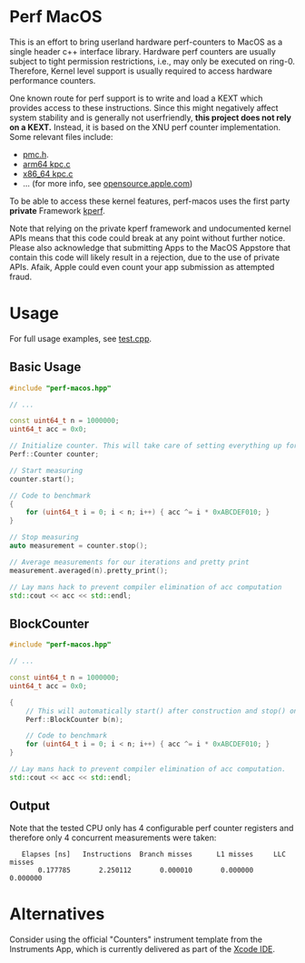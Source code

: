 # Perf MacOS

This is an effort to bring userland hardware perf-counters to MacOS as a single header c++ interface library. Hardware
perf counters are usually subject to tight permission restrictions, i.e., may only be executed on ring-0. Therefore,
Kernel level support is usually required to access hardware performance counters.

One known route for perf support is to write and load a KEXT which provides access to these instructions. Since this
might negatively affect system stability and is generally not userfriendly, **this project does not rely on a KEXT.**
Instead, it is based on the XNU perf counter implementation. Some relevant files
include:

* [pmc.h](https://opensource.apple.com/source/xnu/xnu-2050.18.24/osfmk/pmc/pmc.h.auto.html).
* [arm64 kpc.c](https://opensource.apple.com/source/xnu/xnu-4570.1.46/osfmk/arm64/kpc.c.auto.html)
* [x86_64 kpc.c](https://opensource.apple.com/source/xnu/xnu-4570.1.46/osfmk/x86_64/kpc_x86.c.auto.html)
* ... (for more info, see [opensource.apple.com](https://opensource.apple.com/))

To be able to access these kernel features, perf-macos uses the first party **private**
Framework [kperf](http://newosxbook.com/src.jl?tree=xnu&file=/osfmk/kperf/kperf.h).

Note that relying on the private kperf framework and undocumented kernel APIs means that this code could break at any
point without further notice. Please also acknowledge that submitting Apps to
the MacOS Appstore that contain this code will likely result in a rejection,
due to the use of private APIs. Afaik, Apple could even count your app
submission as attempted fraud.

# Usage

For full usage examples, see
[test.cpp](https://github.com/DominikHorn/perf-macos/blob/main/test.cpp).

## Basic Usage

```c++
#include "perf-macos.hpp"

// ...

const uint64_t n = 1000000;
uint64_t acc = 0x0;

// Initialize counter. This will take care of setting everything up for perf measurements
Perf::Counter counter;

// Start measuring
counter.start();

// Code to benchmark
{
    for (uint64_t i = 0; i < n; i++) { acc ^= i * 0xABCDEF010; }
}

// Stop measuring
auto measurement = counter.stop();

// Average measurements for our iterations and pretty print
measurement.averaged(n).pretty_print();

// Lay mans hack to prevent compiler elimination of acc computation
std::cout << acc << std::endl;
```

## BlockCounter

```c++
#include "perf-macos.hpp"

// ...

const uint64_t n = 1000000;
uint64_t acc = 0x0;

{
    // This will automatically start() after construction and stop() on destruction
    Perf::BlockCounter b(n);

    // Code to benchmark
    for (uint64_t i = 0; i < n; i++) { acc ^= i * 0xABCDEF010; }
}

// Lay mans hack to prevent compiler elimination of acc computation.
std::cout << acc << std::endl;
```

## Output

Note that the tested CPU only has 4 configurable perf counter registers and therefore only 4 concurrent measurements
were taken:

```
   Elapses [ns]   Instructions  Branch misses      L1 misses     LLC misses
       0.177785       2.250112       0.000010       0.000000       0.000000
```

# Alternatives

Consider using the official "Counters" instrument template from the Instruments App, which is currently delivered as
part of the [Xcode IDE](https://developer.apple.com/xcode/features/).

